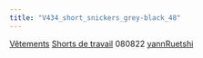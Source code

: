 ```yaml
---
title: "V434_short_snickers_grey-black_48"
---
```


[Vêtements](notes/equipements/L_Vetements.md) [Shorts de travail](notes/Shorts%20de%20travail.md) 080822 [yannRuetshi](notes/yannRuetshi.md)